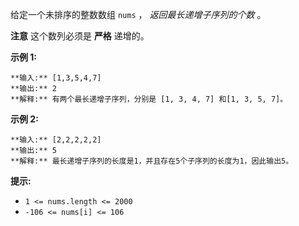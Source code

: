 给定一个未排序的整数数组 `nums` ，  _返回最长递增子序列的个数_  。

**注意**  这个数列必须是 **严格** 递增的。



**示例 1:**

    
    
    **输入:** [1,3,5,4,7]
    **输出:** 2
    **解释:** 有两个最长递增子序列，分别是 [1, 3, 4, 7] 和[1, 3, 5, 7]。
    

**示例 2:**

    
    
    **输入:** [2,2,2,2,2]
    **输出:** 5
    **解释:** 最长递增子序列的长度是1，并且存在5个子序列的长度为1，因此输出5。
    



**提示:**  

  * `1 <= nums.length <= 2000`
  * `-106 <= nums[i] <= 106`

